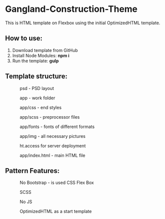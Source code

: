 # Gangland-Construction-Theme
This is HTML template on Flexbox using the initial OptimizedHTML template.

<h2>How to use:</h2>
<ol>
	<li>Download template from GitHub</li>
	<li>Install Node Modules: <strong>npm i</strong></li>
	<li>Run the template: <strong>gulp</strong></li>
</ol>

<h2>Template structure:</h2>
<ol>
  <ul>psd - PSD layout</ul>
	<ul>app - work folder</ul>
	<ul>app/css - end styles</ul>
	<ul>app/scss - preprocessor files</ul>
  <ul>app/fonts - fonts of different formats</ul>
  <ul>app/img - all necessary pictures</ul>
  <ul>ht.access for server deployment</ul>
  <ul>app/index.html - main HTML file</ul>
</ol>

<h2>Pattern Features:</h2>
<ol>
	<ul>No Bootstrap - is used CSS Flex Box</ul>
  <ul>SCSS</ul>
  <ul>No JS</ul>
  <ul>OptimizedHTML as a start template</ul>
</ol>

